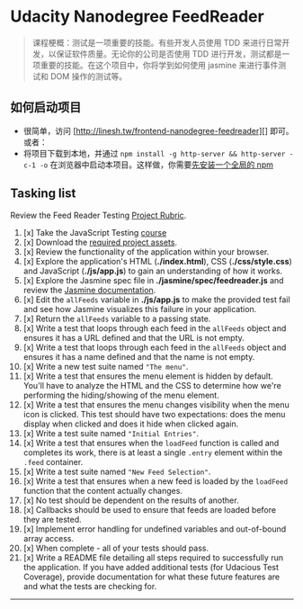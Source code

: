 # Udacity Nanodegree FeedReader

> 课程梗概：测试是一项重要的技能。有些开发人员使用 TDD 来进行日常开发，以保证软件质量。无论你的公司是否使用 TDD 进行开发，测试都是一项重要的技能。在这个项目中，你将学到如何使用 jasmine 来进行事件测试和 DOM 操作的测试等。

## 如何启动项目

 * 很简单，访问 [http://linesh.tw/frontend-nanodegree-feedreader][] 即可。或者：
 * 将项目下载到本地，并通过 `npm install -g http-server && http-server -c-1 -o` 在浏览器中启动本项目。这样做，你需要[先安装一个全局的 npm][Installing npm]

## Tasking list

Review the Feed Reader Testing [Project Rubric](https://review.udacity.com/#!/projects/3442558598/rubric).

1. [x] Take the JavaScript Testing [course](https://www.udacity.com/course/ud549)
2. [x] Download the [required project assets](http://github.com/udacity/frontend-nanodegree-feedreader).
3. [x] Review the functionality of the application within your browser.
4. [x] Explore the application's HTML (**./index.html**), CSS (**./css/style.css**) and JavaScript (**./js/app.js**) to gain an understanding of how it works.
5. [x] Explore the Jasmine spec file in **./jasmine/spec/feedreader.js** and review the [Jasmine documentation](http://jasmine.github.io).
6. [x] Edit the `allFeeds` variable in **./js/app.js** to make the provided test fail and see how Jasmine visualizes this failure in your application.
7. [x] Return the `allFeeds` variable to a passing state.
8. [x] Write a test that loops through each feed in the `allFeeds` object and ensures it has a URL defined and that the URL is not empty.
9. [x] Write a test that loops through each feed in the `allFeeds` object and ensures it has a name defined and that the name is not empty.
10. [x] Write a new test suite named `"The menu"`.
11. [x] Write a test that ensures the menu element is hidden by default. You'll have to analyze the HTML and the CSS to determine how we're performing the hiding/showing of the menu element.
12. [x] Write a test that ensures the menu changes visibility when the menu icon is clicked. This test should have two expectations: does the menu display when clicked and does it hide when clicked again.
13. [x] Write a test suite named `"Initial Entries"`.
14. [x] Write a test that ensures when the `loadFeed` function is called and completes its work, there is at least a single `.entry` element within the `.feed` container.
15. [x] Write a test suite named `"New Feed Selection"`.
16. [x] Write a test that ensures when a new feed is loaded by the `loadFeed` function that the content actually changes.
17. [x] No test should be dependent on the results of another.
18. [x] Callbacks should be used to ensure that feeds are loaded before they are tested.
19. [x] Implement error handling for undefined variables and out-of-bound array access.
20. [x] When complete - all of your tests should pass.
21. [x] Write a README file detailing all steps required to successfully run the application. If you have added additional tests (for Udacious Test Coverage),  provide documentation for what these future features are and what the tests are checking for.

---

[http://linesh.tw/frontend-nanodegree-feedreader]: http://blog.linesh.tw/frontend-nanodegree-feedreader
[Installing npm]: https://nodejs.org/en/download/package-manager/
